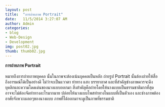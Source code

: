 ```yaml
---
layout: post
title:  "การถ่ายภาพ Portrait"
date:   11/5/2014 3:27:07 AM 
author: Admin
categories: 
- blog
- Web-Design
- Development
img: post02.jpg
thumb: thumb02.jpg
---
```


**การถ่ายภาพ Portrait** <br><br>
หมายถึงการถ่ายภาพบุคคล นั้นในภาพจะต้องเน้นบุคคลเป็นหลัก ถ่ายรูป Portrait นั้นต้องถ่ายให้สื่อถึงอารมณ์ได้เป็นอย่างดี ไม่ว่าจะเป็นแววตา ท่าทาง แสง บรรยากาศ และที่สำคัญช่างภาพควรจะดึงบุคลิกและความโดดเด่นของนางแบบออกมา สิ่งสำคัญคือถ่ายโดยให้นางแบบเป็นธรรมชาติมากที่สุด อาจจะไม่ต้องจัดท่าทางอะไรมากมาย ปล่อยให้นางแบบโพสท่าทางในแบบที่เป็นตัวเอง และช่างภาพต้องอาศัยจังหวะเผลอๆของนางแบบ ภาพที่ได้ออกมาจะดูเป็นภาพที่ธรรมชาติ 